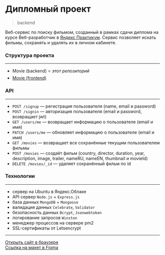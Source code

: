 # **Дипломный проект**
> backend

Веб-сервис по поиску фильмом, созданный в рамках сдачи диплома на курсе Веб-разработчик в [Яндекс Практикум](https://practicum.yandex.ru "сервис онлайн-образования"). Сервис позволяет искать фильмы, сохранять и удалять их в личном кабинете.

### **Структура проекта**
***
* Movie (backend) :star: *этот репозиторий*
* [Movie (frontend)](https://github.com/romankrivopalov/movies-explorer-frontend)

### **API**
***
* `POST /signup` — регистрация пользователя (name, email и password)
* `POST /signin` — авторизация пользователя (email и password, возвращает jwt)
* `GET /users/me` — возвращает информацию о пользователе (email и имя)
* `PATCH /users/me` — обновляет информацию о пользователе (email и имя)
* `GET /movies` — возвращает все сохранённые текущим пользователем фильмы
* `POST /movies` — создаёт фильм (country, director, duration, year, description, image, trailer, nameRU, nameEN, thumbnail и movieId)
* `DELETE /movies/_id` — удаляет сохранённый фильм по id

### **Технологии**
***
* сервер на Ubuntu в Яндекс.Облаке
* API сервер `Node.js` + `Express.js`
* база данных `MongoDB` + `Mongoose`
* валидация данных `Celebrate`, `Validator`
* безопасность данных `Bcrypt`, `Jsonwebtoken`
* логирование запросов `Winston`
* менеджер процессов на сервере pm2
* SSL-сертификаты от Letsencrypt

***
[Открыть сайт в браузере](krivo.nomoredomains.rocks)\
[Ссылка на макет в Figma](https://www.figma.com/file/Ig7xSmE1dlZDPPLNv1Bqpq/Diploma-(Copy)?type=design&node-id=891%3A3857&t=cFEftSFF5Owm87eP-1)
